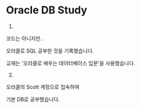 <h1>Oracle DB Study</h1>

  1.
  코드는 아니지만.. 
  
  오라클로 SQL 공부한 것을 기록했습니다.

  교재는 '오라클로 배우는 데이터베이스 입문'을 사용했습니다.
  
  2.
  오라클의 Scott 계정으로 접속하여   
  
  기본 DB로 공부했습니다.
